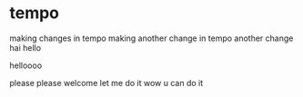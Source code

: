 # tempo
making changes in tempo
making another change in tempo
another change
hai hello

helloooo

please
please welcome
let me do it
wow u can do it
